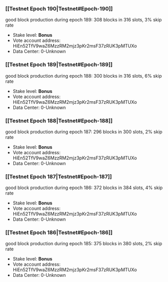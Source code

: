### [[Testnet Epoch 190|Testnet#Epoch-190]]
good block production during epoch 189: 308 blocks in 316 slots, 3% skip rate
* Stake level: **Bonus** 
* Vote account address: HiEn52TfV9waZ6MzzRM2mjz3pKr2msF37zRUK3pMTUXo
* Data Center: 0-Unknown
### [[Testnet Epoch 189|Testnet#Epoch-189]]
good block production during epoch 188: 300 blocks in 316 slots, 6% skip rate
* Stake level: **Bonus** 
* Vote account address: HiEn52TfV9waZ6MzzRM2mjz3pKr2msF37zRUK3pMTUXo
* Data Center: 0-Unknown
### [[Testnet Epoch 188|Testnet#Epoch-188]]
good block production during epoch 187: 296 blocks in 300 slots, 2% skip rate
* Stake level: **Bonus** 
* Vote account address: HiEn52TfV9waZ6MzzRM2mjz3pKr2msF37zRUK3pMTUXo
* Data Center: 0-Unknown
### [[Testnet Epoch 187|Testnet#Epoch-187]]
good block production during epoch 186: 372 blocks in 384 slots, 4% skip rate
* Stake level: **Bonus** 
* Vote account address: HiEn52TfV9waZ6MzzRM2mjz3pKr2msF37zRUK3pMTUXo
* Data Center: 0-Unknown
### [[Testnet Epoch 186|Testnet#Epoch-186]]
good block production during epoch 185: 375 blocks in 380 slots, 2% skip rate
* Stake level: **Bonus** 
* Vote account address: HiEn52TfV9waZ6MzzRM2mjz3pKr2msF37zRUK3pMTUXo
* Data Center: 0-Unknown